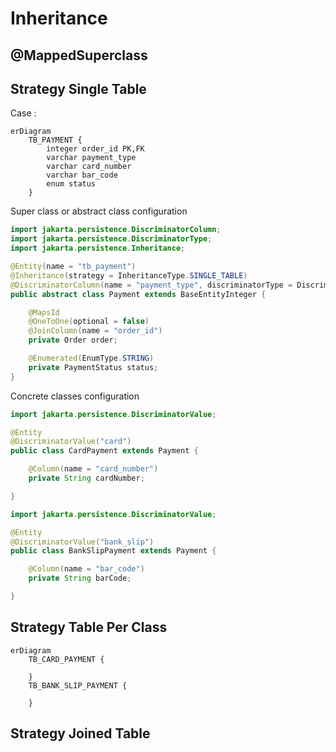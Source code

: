 # Inheritance

## @MappedSuperclass

## Strategy Single Table

Case :

```mermaid
erDiagram
    TB_PAYMENT {
        integer order_id PK,FK
        varchar payment_type
        varchar card_number
        varchar bar_code
        enum status
    }
```

Super class or abstract class configuration

```java
import jakarta.persistence.DiscriminatorColumn;
import jakarta.persistence.DiscriminatorType;
import jakarta.persistence.Inheritance;

@Entity(name = "tb_payment")
@Inheritance(strategy = InheritanceType.SINGLE_TABLE)
@DiscriminatorColumn(name = "payment_type", discriminatorType = DiscriminatorType.STRING)
public abstract class Payment extends BaseEntityInteger {

    @MapsId
    @OneToOne(optional = false)
    @JoinColumn(name = "order_id")
    private Order order;

    @Enumerated(EnumType.STRING)
    private PaymentStatus status;
}
```

Concrete classes configuration

```java
import jakarta.persistence.DiscriminatorValue;

@Entity
@DiscriminatorValue("card")
public class CardPayment extends Payment {

    @Column(name = "card_number")
    private String cardNumber;

}
```

```java
import jakarta.persistence.DiscriminatorValue;

@Entity
@DiscriminatorValue("bank_slip")
public class BankSlipPayment extends Payment {

    @Column(name = "bar_code")
    private String barCode;

}
```

## Strategy Table Per Class

```mermaid
erDiagram
    TB_CARD_PAYMENT {
        
    }
    TB_BANK_SLIP_PAYMENT {
        
    }    
```

## Strategy Joined Table
